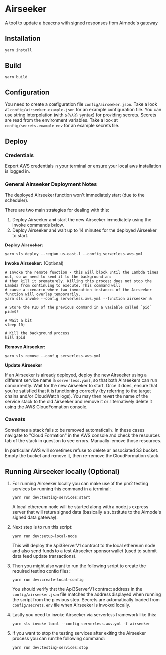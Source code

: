 # Airseeker

A tool to update a beacons with signed responses from Airnode's gateway

## Installation

```sh
yarn install
```

## Build

```sh
yarn build
```

## Configuration

You need to create a configuration file `config/airseeker.json`. Take a look at `config/airseeker.example.json` for an
example configuration file. You can use string interpolation (with `${VAR}` syntax) for providing secrets. Secrets are
read from the environment variables. Take a look at `config/secrets.example.env` for an example secrets file.

## Deploy

### Credentials

Export AWS credentials in your terminal or ensure your local aws installation is logged in.

### General Airseeker Deployment Notes

The deployed Airseeker function won't immediately start (due to the scheduler).

There are two main strategies for dealing with this:

1. Deploy Airseeker and start the new Airseeker immediately using the invoke commands below.
2. Deploy Airseeker and wait up to 14 minutes for the deployed Airseeker to start.

**Deploy Airseeker:**

```shell
yarn sls deploy --region us-east-1 --config serverless.aws.yml
```

**Invoke Airseeker:** (Optional)

```shell
# Invoke the remote function - this will block until the Lambda times out, so we need to send it to the background and
# then kill it prematurely. Killing this process does not stop the Lambda from continuing to execute. This command will
# cause a scenario where two invocation instances of the Airseeker function will overlap temporarily.
yarn sls invoke --config serverless.aws.yml --function airseeker &

# Store the PID of the previous command in a variable called `pid`
pid=$!

# Wait a bit
sleep 10;

# Kill the background process
kill $pid
```

**Remove Airseeker:**

```shell
yarn sls remove --config serverless.aws.yml
```

**Update Airseeker**

If an Airseeker is already deployed, deploy the new Airseeker using a different service name in `serverless.yaml`, so
that both Airseekers can run concurrently. Wait for the new Airseeker to start. Once it does, ensure that you're
satisfied that it is functioning correctly (by referring to the target chains and/or CloudWatch logs). You may then
revert the name of the service stack to the old Airseeker and remove it or alternatively delete it using the AWS
CloudFormation console.

### Caveats

Sometimes a stack fails to be removed automatically. In these cases navigate to "Cloud Formation" in the AWS console and
check the resources tab of the stack in question to see errors. Manually remove those resources.

In particular AWS will sometimes refuse to delete an associated S3 bucket. Empty the bucket and remove it, then
re-remove the CloudFormation stack.

## Running Airseeker locally (Optional)

1. For running Airseeker locally you can make use of the pm2 testing services by running this command in a terminal:

   ```shell
   yarn run dev:testing-services:start
   ```

   A local ethereum node will be started along with a node.js express server that will return signed data (basically a
   substitute to the Airnode's signed data gateway).

2. Next step is to run this script:

   ```shell
   yarn run dev:setup-local-node
   ```

   This will deploy the Api3ServerV1 contract to the local ethereum node and also send funds to a test Airseeker sponsor
   wallet (used to submit data feed update transactions).

3. Then you might also want to run the following script to create the required testing config files:

   ```shell
   yarn run dev:create-local-config
   ```

   You should verify that the Api3ServerV1 contract address in the `config/airseeker.json` file matches the address
   displayed when running the script from the previous step. Secrets are automatically loaded from `config/secrets.env`
   file when Airseeker is invoked locally.

4. Lastly you need to invoke Airseeker via serverless framework like this:

   ```shell
   yarn sls invoke local --config serverless.aws.yml -f airseeker
   ```

5. If you want to stop the testing services after exiting the Airseeker process you can run the following command:

   ```shell
   yarn run dev:testing-services:stop
   ```
